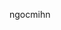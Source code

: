 ngocmihn

<!---
ngocmihn/ngocmihn is a ✨ special ✨ repository because its `README.md` (this file) appears on your GitHub profile.
You can click the Preview link to take a look at your changes.
--->
